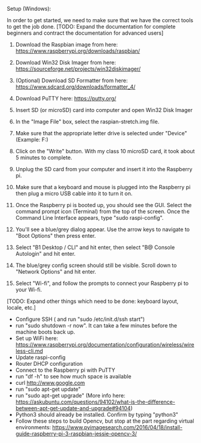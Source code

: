 Setup (Windows):

In order to get started, we need to make sure that we have the correct tools to get the job done. [TODO: Expand the documentation for complete beginners and contract the documentation for advanced users]

1) Download the Raspbian image from here:
https://www.raspberrypi.org/downloads/raspbian/
2) Download Win32 Disk Imager from here:
https://sourceforge.net/projects/win32diskimager/
3) (Optional) Download SD Formatter from here:
https://www.sdcard.org/downloads/formatter_4/
4) Download PuTTY here:
https://putty.org/

4) Insert SD (or microSD) card into computer and open Win32 Disk Imager
5) In the "Image File" box, select the raspian-stretch.img file.
6) Make sure that the appropriate letter drive is selected under "Device" (Example: F:\)
7) Click on the "Write" button.  With my class 10 microSD card, it took about 5 minutes to complete.
8) Unplug the SD card from your computer and insert it into the Raspberry pi.
9) Make sure that a keyboard and mouse is plugged into the Raspberry pi then plug a micro USB cable into it to turn it on.
10) Once the Raspberry pi is booted up, you should see the GUI.  Select the command prompt icon (Terminal) from the top of the screen.  Once the Command Line Interface appears, type "sudo raspi-config".
11) You'll see a blue/grey dialog appear.  Use the arrow keys to navigate to "Boot Options" then press enter.
12) Select "B1 Desktop / CLI" and hit enter, then select "B@ Console Autologin" and hit enter.
13) The blue/grey config screen should still be visible.  Scroll down to "Network Options" and hit enter.
14) Select "Wi-fi", and follow the prompts to connect your Raspberry pi to your Wi-fi.

[TODO: Expand other things which need to be done: keyboard layout, locale, etc.]
- Configure SSH ( and run "sudo /etc/init.d/ssh start")
- run "sudo shutdown -r now". It can take a few minutes before the machine boots back up.
- Set up WiFi here: https://www.raspberrypi.org/documentation/configuration/wireless/wireless-cli.md
- Update raspi-config
- Router DHCP configuration
- Connect to the Raspberry pi with PuTTY
- run "df -h" to see how much space is available
- curl http://www.google.com
- run "sudo apt-get update"
- run "sudo apt-get upgrade" (More info here: https://askubuntu.com/questions/94102/what-is-the-difference-between-apt-get-update-and-upgrade#94104)
- Python3 should already be installed.  Confirm by typing "python3"
- Follow these steps to build Opencv, but stop at the part regarding virtual environments:
https://www.pyimagesearch.com/2016/04/18/install-guide-raspberry-pi-3-raspbian-jessie-opencv-3/
